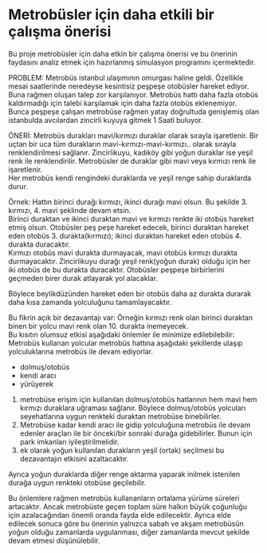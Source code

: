 # Metrobüsler için daha etkili bir çalışma önerisi
Bu proje metrobüsler için daha etkin bir çalışma önerisi ve bu önerinin faydasını analiz etmek için hazırlanmış simulasyon programını içermektedir.

PROBLEM: Metrobüs istanbul ulaşımının omurgası haline geldi. Özellikle mesai saatlerinde neredeyse kesintisiz peşpeşe otobüsler hareket ediyor. 
Buna rağmen oluşan talep zor karşılanıyor. Metrobüs hattı daha fazla otobüs kaldırmadığı için talebi karşılamak için daha fazla otobüs eklenemiyor. 
Bunca peşpeşe çalışan metrobüse rağmen yatay doğrultuda genişlemiş olan istanbulda avcılardan zincirli kuyuya gitmek 1 Saati buluyor. 

ÖNERİ: 
Metrobüs durakları mavi/kırmızı duraklar olarak sırayla işaretlenir. Bir uçtan bir uca tüm durakların mavi-kırmızı-mavi-kırmızı.. olarak sırayla renklendirilmesi sağlanır. 
Zincirlikuyu, kadıköy gibi yoğun duraklar ise yeşil renk ile renklendirilir. 
Metrobüsler de duraklar gibi mavi veya kırmızı renk ile işaretlenir.  
Her metrobüs kendi rengindeki duraklarda ve yeşil renge sahip duraklarda durur.  

Örnek: Hattın birinci durağı kırmızı, ikinci durağı mavi olsun. Bu şekilde 3. kırmızı, 4. mavi şeklinde devam etsin.  
Birinci duraktan ve ikinci duraktan mavi ve kırmızı renkte iki otobüs hareket etmiş olsun. 
Otobüsler peş peşe hareket edecek, birinci duraktan hareket eden otobüs 3. durakta(kırmızı); ikinci duraktan hareket eden otobüs 4. durakta duracaktır.  
Kırmızı otobüs mavi durakta durmayacak, mavi otobüs kırmızı durakta durmayacaktır. Zincirlikuyu durağı yeşil renk(yoğun durak) olduğu için her iki otobüs de bu durakta duracaktır. Otobüsler peşpeşe birbirlerini geçmeden birer durak atlayarak yol alacaklar. 

Böylece beylikdüzünden hareket eden bir otobüs daha az durakta durarak daha kısa zamanda yolculuğunu tamamlayacaktır.  

Bu fikrin açık bir dezavantajı var: Örneğin kırmızı renk olan birinci duraktan binen bir yolcu mavi renk olan 10. durakta inemeyecek.  
Bu kısıtın olumsuz etkisi aşağıdaki önlemler ile minimize edilebilebilir: 
Metrobüs kullanan yolcular metrobüs hattına aşağıdaki şekillerde ulaşıp yolculuklarına metrobüs ile devam ediyorlar. 
* dolmuş/otobüs 
* kendi aracı 
* yürüyerek 

1. metrobüse erişim için kullanılan dolmuş/otobüs hatlarının hem mavi hem kırmızı duraklara uğraması sağlanır. Böylece dolmuş/otobüs yolcuları seyehatlarına uygun renkteki duraktan metrobüse binebilirler. 
2. Metrobüse kadar kendi aracı ile gidip yolculuğuna metrobüs ile devam edenler araçları ile bir önceki/bir sonraki durağa gidebilirler. Bunun için park imkanları iyileştirilmelidir. 
3. ek olarak yoğun kullanılan durakların yeşil (ortak) seçilmesi bu dezavantajın etkisini azaltacaktır. 

Ayrıca yoğun duraklarda diğer renge aktarma yaparak inilmek istenilen durağa uygun renkteki otobüse geçilebilir.

Bu önlemlere rağmen metrobüs kullananların ortalama yürüme süreleri artacaktır. Ancak metrobüste geçen toplam süre halkın büyük çoğunluğu için azalacağından önemli oranda fayda elde edilecektir.
Ayrıca elde edilecek sonuca göre bu önerinin yalnızca sabah ve akşam metrobüsün yoğun olduğu zamanlarda uygulanması, diğer zamanlarda mevcut şekilde devam etmesi düşünülebilir.


